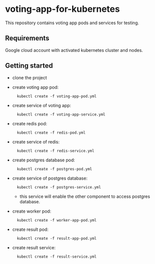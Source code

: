# voting-app-for-kubernetes

This repository contains voting app pods and services for testing.

## Requirements

Google cloud account with activated kubernetes cluster and nodes.

## Getting started

* clone the project
* create voting app pod:

        kubectl create -f voting-app-pod.yml
* create service of voting app:

        kubectl create -f voting-app-service.yml
* create redis pod:

        kubectl create -f redis-pod.yml
* create service of redis:

        kubectl create -f redis-service.yml
* create postgres database pod:

        kubectl create -f postgres-pod.yml
* create service of postgres database:

        kubectl create -f postgres-service.yml
  * this service will enable the other component to access postgres database.
* create worker pod:

        kubectl create -f worker-app-pod.yml
* create result pod:

        kubectl create -f result-app-pod.yml
* create result service:

        kubectl create -f result-service.yml